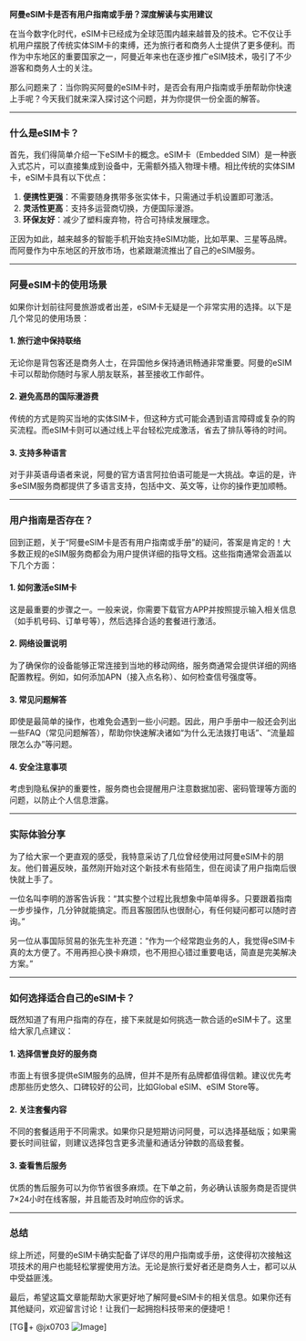 **阿曼eSIM卡是否有用户指南或手册？深度解读与实用建议**

在当今数字化时代，eSIM卡已经成为全球范围内越来越普及的技术。它不仅让手机用户摆脱了传统实体SIM卡的束缚，还为旅行者和商务人士提供了更多便利。而作为中东地区的重要国家之一，阿曼近年来也在逐步推广eSIM技术，吸引了不少游客和商务人士的关注。

那么问题来了：当你购买阿曼的eSIM卡时，是否会有用户指南或手册帮助你快速上手呢？今天我们就来深入探讨这个问题，并为你提供一份全面的解答。

---

### 什么是eSIM卡？

首先，我们得简单介绍一下eSIM卡的概念。eSIM卡（Embedded SIM）是一种嵌入式芯片，可以直接集成到设备中，无需额外插入物理卡槽。相比传统的实体SIM卡，eSIM卡具有以下优点：

1. **便携性更强**：不需要随身携带多张实体卡，只需通过手机设置即可激活。
2. **灵活性更高**：支持多运营商切换，方便国际漫游。
3. **环保友好**：减少了塑料废弃物，符合可持续发展理念。

正因为如此，越来越多的智能手机开始支持eSIM功能，比如苹果、三星等品牌。而阿曼作为中东地区的开放市场，也紧跟潮流推出了自己的eSIM服务。

---

### 阿曼eSIM卡的使用场景

如果你计划前往阿曼旅游或者出差，eSIM卡无疑是一个非常实用的选择。以下是几个常见的使用场景：

#### 1. **旅行途中保持联络**
无论你是背包客还是商务人士，在异国他乡保持通讯畅通非常重要。阿曼的eSIM卡可以帮助你随时与家人朋友联系，甚至接收工作邮件。

#### 2. **避免高昂的国际漫游费**
传统的方式是购买当地的实体SIM卡，但这种方式可能会遇到语言障碍或复杂的购买流程。而eSIM卡则可以通过线上平台轻松完成激活，省去了排队等待的时间。

#### 3. **支持多种语言**
对于非英语母语者来说，阿曼的官方语言阿拉伯语可能是一大挑战。幸运的是，许多eSIM服务商都提供了多语言支持，包括中文、英文等，让你的操作更加顺畅。

---

### 用户指南是否存在？

回到正题，关于“阿曼eSIM卡是否有用户指南或手册”的疑问，答案是肯定的！大多数正规的eSIM服务商都会为用户提供详细的指导文档。这些指南通常会涵盖以下几个方面：

#### 1. **如何激活eSIM卡**
这是最重要的步骤之一。一般来说，你需要下载官方APP并按照提示输入相关信息（如手机号码、订单号等），然后选择合适的套餐进行激活。

#### 2. **网络设置说明**
为了确保你的设备能够正常连接到当地的移动网络，服务商通常会提供详细的网络配置教程。例如，如何添加APN（接入点名称）、如何检查信号强度等。

#### 3. **常见问题解答**
即使是最简单的操作，也难免会遇到一些小问题。因此，用户手册中一般还会列出一些FAQ（常见问题解答），帮助你快速解决诸如“为什么无法拨打电话”、“流量超限怎么办”等问题。

#### 4. **安全注意事项**
考虑到隐私保护的重要性，服务商也会提醒用户注意数据加密、密码管理等方面的问题，以防止个人信息泄露。

---

### 实际体验分享

为了给大家一个更直观的感受，我特意采访了几位曾经使用过阿曼eSIM卡的朋友。他们普遍反映，虽然刚开始对这个新技术有些陌生，但在阅读了用户指南后很快就上手了。

一位名叫李明的游客告诉我：“其实整个过程比我想象中简单得多。只要跟着指南一步步操作，几分钟就能搞定。而且客服团队也很耐心，有任何疑问都可以随时咨询。”

另一位从事国际贸易的张先生补充道：“作为一个经常跑业务的人，我觉得eSIM卡真的太方便了。不用再担心换卡麻烦，也不用担心错过重要电话，简直是完美解决方案。”

---

### 如何选择适合自己的eSIM卡？

既然知道了有用户指南的存在，接下来就是如何挑选一款合适的eSIM卡了。这里给大家几点建议：

#### 1. **选择信誉良好的服务商**
市面上有很多提供eSIM服务的品牌，但并不是所有品牌都值得信赖。建议优先考虑那些历史悠久、口碑较好的公司，比如Global eSIM、eSIM Store等。

#### 2. **关注套餐内容**
不同的套餐适用于不同需求。如果你只是短期访问阿曼，可以选择基础版；如果需要长时间驻留，则建议选择包含更多流量和通话分钟数的高级套餐。

#### 3. **查看售后服务**
优质的售后服务可以为你节省很多麻烦。在下单之前，务必确认该服务商是否提供7×24小时在线客服，并且能否及时响应你的诉求。

---

### 总结

综上所述，阿曼的eSIM卡确实配备了详尽的用户指南或手册，这使得初次接触这项技术的用户也能轻松掌握使用方法。无论是旅行爱好者还是商务人士，都可以从中受益匪浅。

最后，希望这篇文章能帮助大家更好地了解阿曼eSIM卡的相关信息。如果你还有其他疑问，欢迎留言讨论！让我们一起拥抱科技带来的便捷吧！

[TG💪+ @jx0703 ![Image](https://github.com/user-attachments/assets/dbca1d08-cadb-493c-b0ec-ad6f7a83f270)]